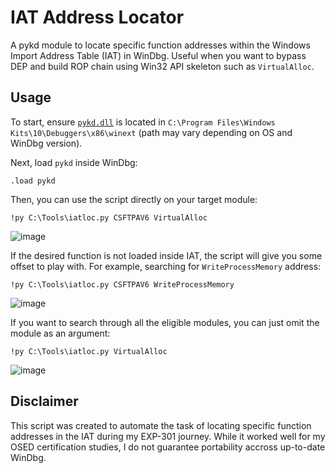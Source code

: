 # IAT Address Locator
A pykd module to locate specific function addresses within the Windows Import Address Table (IAT) in WinDbg. Useful when you want to bypass DEP and build ROP chain using Win32 API skeleton such as `VirtualAlloc`.

## Usage
To start, ensure [`pykd.dll`](https://github.com/ksmyth/pykd) is located in `C:\Program Files\Windows Kits\10\Debuggers\x86\winext` (path may vary depending on OS and WinDbg version).

Next, load `pykd` inside WinDbg:
```shell
.load pykd
```

Then, you can use the script directly on your target module:
```shell
!py C:\Tools\iatloc.py CSFTPAV6 VirtualAlloc
```

![image](https://github.com/user-attachments/assets/a7f307b8-ac72-4de6-9cf1-50d41428f005)


If the desired function is not loaded inside IAT, the script will give you some offset to play with. For example, searching for `WriteProcessMemory` address:
```shell
!py C:\Tools\iatloc.py CSFTPAV6 WriteProcessMemory
```

![image](https://github.com/user-attachments/assets/96686775-9138-4f0b-9f75-082c8cfae49d)


If you want to search through all the eligible modules, you can just omit the module as an argument:

```shell
!py C:\Tools\iatloc.py VirtualAlloc
```

![image](https://github.com/user-attachments/assets/e84bc898-bd94-47bf-a718-00aebe9ca998)


## Disclaimer
This script was created to automate the task of locating specific function addresses in the IAT during my EXP-301 journey. While it worked well for my OSED certification studies, I do not guarantee portability accross up-to-date WinDbg.

